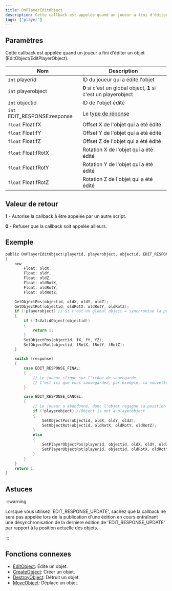 ```yaml
---
title: OnPlayerEditObject
description: Cette callback est appelée quand un joueur a fini d'éditer un objet (EditObject/EditPlayerObject).
tags: ["player"]
---
```


<VersionWarn name='callback' version='SA-MP 0.3e' />

## Paramètres

Cette callback est appelée quand un joueur a fini d'éditer un objet (EditObject/EditPlayerObject).

| Nom                            | Description                                                     |
|--------------------------------|-----------------------------------------------------------------|
| `int`   playerid               | ID du joueur qui a édité l'objet                                |
| `int`   playerobject           | **0** si c'est un global object, **1** si c'est un playerobject |
| `int`   objectid               | ID de l'objet édité                                             |
| `int`   EDIT_RESPONSE:response | Le [type de réponse](../resources/objecteditionresponsetypes)   |
| `float` Float:fX               | Offset X de l'objet qui a été édité                             |
| `float` Float:fY               | Offset Y de l'objet qui a été édité                             |
| `float` Float:fZ               | Offset Z de l'objet qui a été édité                             |
| `float` Float:fRotX            | Rotation X de l'objet qui a été édité                           |
| `float` Float:fRotY            | Rotation Y de l'objet qui a été édité                           |
| `float` Float:fRotZ            | Rotation Z de l'objet qui a été édité                           |

## Valeur de retour

**1** - Autorise la callback à être appelée par un autre script.

**0** - Refuser que la callback soit appelée ailleurs.

## Exemple

```c
public OnPlayerEditObject(playerid, playerobject, objectid, EDIT_RESPONSE:response, Float:fX, Float:fY, Float:fZ, Float:fRotX, Float:fRotY, Float:fRotZ)
{
    new
        Float: oldX,
        Float: oldY,
        Float: oldZ,
        Float: oldRotX,
        Float: oldRotY,
        Float: oldRotZ;

    GetObjectPos(objectid, oldX, oldY, oldZ);
    GetObjectRot(objectid, oldRotX, oldRotY, oldRotZ);
    if (!playerobject) // Si c'est un global object = synchronise la position pour les autres joueurs
    {
        if (!IsValidObject(objectid))
        {
            return 1;
        }
        SetObjectPos(objectid, fX, fY, fZ);
        SetObjectRot(objectid, fRotX, fRotY, fRotZ);
    }

    switch (response)
    {
        case EDIT_RESPONSE_FINAL:
        {
            // Le joueur clique sur l'icône de sauvegarde
            // C'est ici que vous sauvegardez, par exemple, la nouvelle Rotation, etc.
        }

        case EDIT_RESPONSE_CANCEL:
        {
            // Le joueur a abandonné, donc l'objet regagne sa position d'avant l'édition.
            if (!playerobject) //Object is not a playerobject
            {
                SetObjectPos(objectid, oldX, oldY, oldZ);
                SetObjectRot(objectid, oldRotX, oldRotY, oldRotZ);
            }
            else
            {
                SetPlayerObjectPos(playerid, objectid, oldX, oldY, oldZ);
                SetPlayerObjectRot(playerid, objectid, oldRotX, oldRotY, oldRotZ);
            }
        }
    }
    return 1;
}
```

## Astuces

:::warning

Lorsque vous utilisez 'EDIT_RESPONSE_UPDATE', sachez que la callback ne sera pas appelée lors de la publication d'une édition en cours entraînant une désynchronisation de la dernière édition de 'EDIT_RESPONSE_UPDATE' par rapport à la position actuelle des objets.

:::

## Fonctions connexes

- [EditObject](../functions/EditObject): Édite un objet.
- [CreateObject](../functions/CreateObject): Créer un objet.
- [DestroyObject](../functions/DestroyObject): Détruit un objet.
- [MoveObject](../functions/MoveObject): Déplace un objet.
